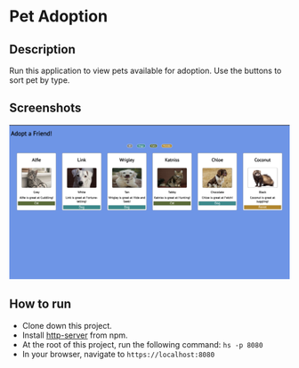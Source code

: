 # Pet Adoption

## Description
Run this application to view pets available for adoption. Use the buttons to sort pet by type.

## Screenshots
![Product Cards Preview](screenshots/main_view.png
)

## How to run
* Clone down this project.
* Install [http-server](https://www.npmjs.com/package/http-server) from npm.
* At the root of this project, run the following command: `hs -p 8080`
* In your browser, navigate to `https://localhost:8080`